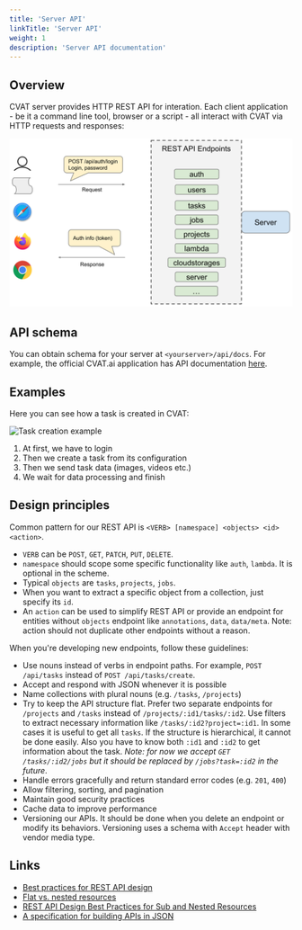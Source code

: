 ```yaml
---
title: 'Server API'
linkTitle: 'Server API'
weight: 1
description: 'Server API documentation'
---
```


## Overview

CVAT server provides HTTP REST API for interation. Each client application - be it
a command line tool, browser or a script - all interact with CVAT via HTTP requests and
responses:

![CVAT server interaction image](/images/server_api_interaction.svg)

## API schema

You can obtain schema for your server at `<yourserver>/api/docs`. For example,
the official CVAT.ai application has API documentation [here](https://app.cvat.ai/api/docs/).

## Examples

Here you can see how a task is created in CVAT:

![Task creation example](/images/server_api_create_task_example.svg)

1. At first, we have to login
1. Then we create a task from its configuration
1. Then we send task data (images, videos etc.)
1. We wait for data processing and finish

## Design principles

Common pattern for our REST API is `<VERB> [namespace] <objects> <id> <action>`.

- `VERB` can be `POST`, `GET`, `PATCH`, `PUT`, `DELETE`.
- `namespace` should scope some specific functionality like `auth`, `lambda`.
  It is optional in the scheme.
- Typical `objects` are `tasks`, `projects`, `jobs`.
- When you want to extract a specific object from a collection, just specify its `id`.
- An `action` can be used to simplify REST API or provide an endpoint for entities
  without `objects` endpoint like `annotations`, `data`, `data/meta`. Note: action
  should not duplicate other endpoints without a reason.

When you're developing new endpoints, follow these guidelines:

- Use nouns instead of verbs in endpoint paths. For example,
  `POST /api/tasks` instead of `POST /api/tasks/create`.
- Accept and respond with JSON whenever it is possible
- Name collections with plural nouns (e.g. `/tasks`, `/projects`)
- Try to keep the API structure flat. Prefer two separate endpoints
  for `/projects` and `/tasks` instead of `/projects/:id1/tasks/:id2`. Use
  filters to extract necessary information like `/tasks/:id2?project=:id1`.
  In some cases it is useful to get all `tasks`. If the structure is
  hierarchical, it cannot be done easily. Also you have to know both `:id1`
  and `:id2` to get information about the task.
  _Note: for now we accept `GET /tasks/:id2/jobs` but it should be replaced
  by `/jobs?task=:id2` in the future_.
- Handle errors gracefully and return standard error codes (e.g. `201`, `400`)
- Allow filtering, sorting, and pagination
- Maintain good security practices
- Cache data to improve performance
- Versioning our APIs. It should be done when you delete an endpoint or modify
  its behaviors. Versioning uses a schema with `Accept` header with vendor media type.

## Links

- [Best practices for REST API design](https://stackoverflow.blog/2020/03/02/best-practices-for-rest-api-design/)
- [Flat vs. nested resources](https://stackoverflow.com/questions/20951419/what-are-best-practices-for-rest-nested-resources)
- [REST API Design Best Practices for Sub and Nested Resources](https://www.moesif.com/blog/technical/api-design/REST-API-Design-Best-Practices-for-Sub-and-Nested-Resources/)
- [A specification for building APIs in JSON](https://jsonapi.org/)
